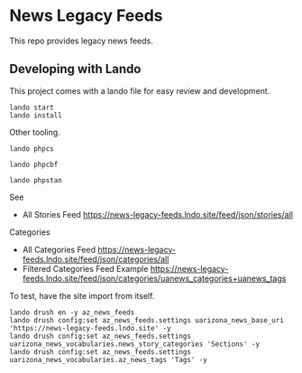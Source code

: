#  News Legacy Feeds

This repo provides legacy news feeds.


## Developing with Lando

This project comes with a lando file for easy review and development.


```
lando start
lando install
```

Other tooling.
```
lando phpcs

lando phpcbf

lando phpstan
```


See

- All Stories Feed https://news-legacy-feeds.lndo.site/feed/json/stories/all


Categories

- All Categories Feed https://news-legacy-feeds.lndo.site/feed/json/categories/all
- Filtered Categories Feed Example https://news-legacy-feeds.lndo.site/feed/json/categories/uanews_categories+uanews_tags

To test, have the site import from itself.

```
lando drush en -y az_news_feeds
lando drush config:set az_news_feeds.settings uarizona_news_base_uri 'https://news-legacy-feeds.lndo.site' -y
lando drush config:set az_news_feeds.settings uarizona_news_vocabularies.news_story_categories 'Sections' -y
lando drush config:set az_news_feeds.settings uarizona_news_vocabularies.az_news_tags 'Tags' -y
```
